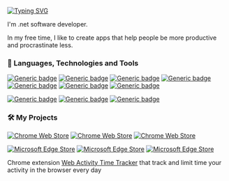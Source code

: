 [![Typing SVG](https://readme-typing-svg.herokuapp.com?color=%2336BCF7&lines=Hi+there+%F0%9F%91%8B+I'm+Alex)](https://git.io/typing-svg)

<div>
I'm .net software developer. 
  
In my free time, I like to create apps that help people be more productive and procrastinate less.
</div>

### 🔨 Languages, Technologies and Tools

[![Generic badge](https://img.shields.io/badge/C%23-green.svg)](https://shields.io/)
[![Generic badge](https://img.shields.io/badge/.NET&nbsp;Core&nbsp;-green.svg)](https://shields.io/)
[![Generic badge](https://img.shields.io/badge/ASP.Net&nbsp;MVC-green.svg)](https://shields.io/)
[![Generic badge](https://img.shields.io/badge/SQL-green.svg)](https://shields.io/)
[![Generic badge](https://img.shields.io/badge/Mongo-green.svg)](https://shields.io/)
[![Generic badge](https://img.shields.io/badge/Grpc-green.svg)](https://shields.io/)
[![Generic badge](https://img.shields.io/badge/Identity&nbsp;Server-green.svg)](https://shields.io/)

[![Generic badge](https://img.shields.io/badge/VS-blue.svg)](https://shields.io/)
[![Generic badge](https://img.shields.io/badge/VS&nbsp;code-blue.svg)](https://shields.io/)
[![Generic badge](https://img.shields.io/badge/LINQPad-blue.svg)](https://shields.io/)

### 🛠️ My Projects

[![Chrome Web Store](https://img.shields.io/chrome-web-store/d/hhfnghjdeddcfegfekjeihfmbjenlomm.svg?&label=Chrome%20users&ogo=google-chrome&logoColor=white)](https://chrome.google.com/webstore/detail/web-activity-time-tracker/hhfnghjdeddcfegfekjeihfmbjenlomm)
[![Chrome Web Store](https://img.shields.io/chrome-web-store/rating/hhfnghjdeddcfegfekjeihfmbjenlomm?&logoColor=white;label=Rating)](https://chrome.google.com/webstore/detail/web-activity-time-tracker/hhfnghjdeddcfegfekjeihfmbjenlomm)
[![Chrome Web Store](https://img.shields.io/chrome-web-store/v/hhfnghjdeddcfegfekjeihfmbjenlomm.svg?&label=Google%20Chrome&logo=google-chrome&logoColor=white)](https://chrome.google.com/webstore/detail/web-activity-time-tracker/hhfnghjdeddcfegfekjeihfmbjenlomm)

[![Microsoft Edge Store](https://img.shields.io/badge/dynamic/json?label=Edge%20users&query=%24.activeInstallCount&url=https%3A%2F%2Fmicrosoftedge.microsoft.com%2Faddons%2Fgetproductdetailsbycrxid%2Feepmlmdenlkkjieghjmedjahpofieogf&color=gree)](https://microsoftedge.microsoft.com/addons/detail/web-activity-time-tracker/eepmlmdenlkkjieghjmedjahpofieogf)
[![Microsoft Edge Store](https://img.shields.io/badge/dynamic/json?label=Rating&suffix=/5&color=gree&query=%24.averageRating&url=https%3A%2F%2Fmicrosoftedge.microsoft.com%2Faddons%2Fgetproductdetailsbycrxid%2Feepmlmdenlkkjieghjmedjahpofieogf)](https://microsoftedge.microsoft.com/addons/detail/web-activity-time-tracker/eepmlmdenlkkjieghjmedjahpofieogf)
[![Microsoft Edge Store](https://img.shields.io/badge/dynamic/json?label=Microsoft%20Edge&prefix=v&query=%24.version&url=https%3A%2F%2Fmicrosoftedge.microsoft.com%2Faddons%2Fgetproductdetailsbycrxid%2Feepmlmdenlkkjieghjmedjahpofieogf&logo=microsoft-edge)](https://microsoftedge.microsoft.com/addons/detail/web-activity-time-tracker/eepmlmdenlkkjieghjmedjahpofieogf)

Chrome extension <a href="https://chrome.google.com/webstore/detail/web-activity-time-tracker/hhfnghjdeddcfegfekjeihfmbjenlomm">Web Activity Time Tracker</a> that track and limit time your activity in the browser every day
  
<!--
**Stigmatoz/Stigmatoz** is a ✨ _special_ ✨ repository because its `README.md` (this file) appears on your GitHub profile.

Here are some ideas to get you started:

- 🔭 I’m currently working on ...
- 🌱 I’m currently learning ...
- 👯 I’m looking to collaborate on ...
- 🤔 I’m looking for help with ...
- 💬 Ask me about ...
- 📫 How to reach me: ...
- 😄 Pronouns: ...
- ⚡ Fun fact: ...
-->
